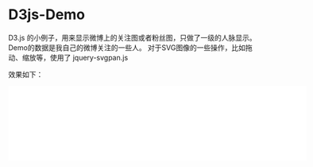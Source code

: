 D3js-Demo
=========

D3.js 的小例子，用来显示微博上的关注图或者粉丝图，只做了一级的人脉显示。Demo的数据是我自己的微博关注的一些人。
对于SVG图像的一些操作，比如拖动、缩放等，使用了 jquery-svgpan.js  

效果如下：  
<iframe name="graph_frame" width=600　height=500 src="index.html" frameborder="0" scrolling="no" >
</iframe>